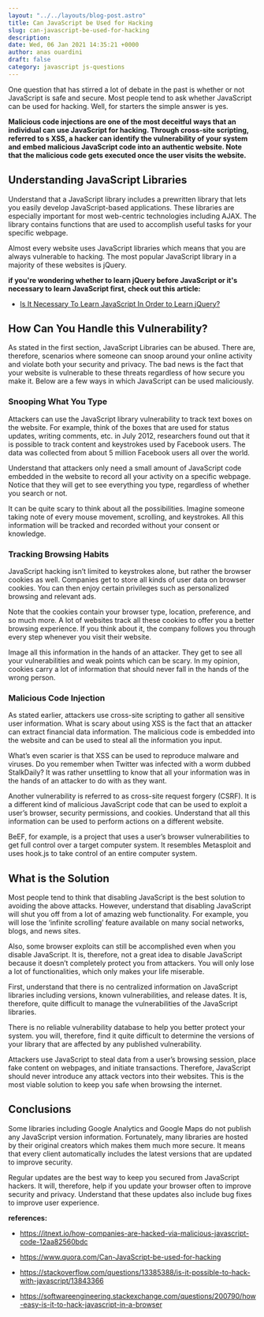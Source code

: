 ```yaml
---
layout: "../../layouts/blog-post.astro"
title: Can JavaScript be Used for Hacking
slug: can-javascript-be-used-for-hacking
description: 
date: Wed, 06 Jan 2021 14:35:21 +0000
author: anas ouardini
draft: false
category: javascript js-questions
---
```



One question that has stirred a lot of debate in the past is whether or not JavaScript is safe and secure. Most people tend to ask whether JavaScript can be used for hacking. Well, for starters the simple answer is yes.

**Malicious code injections are one of the most deceitful** **ways that an individual can use JavaScript for hacking. Through cross-site scripting, referred to s XSS, a hacker can identify the vulnerability of your system and embed malicious JavaScript code into an authentic website. Note that the malicious code gets executed once the user visits the website.**

## Understanding JavaScript Libraries

Understand that a JavaScript library includes a prewritten library that lets you easily develop JavaScript-based applications. These libraries are especially important for most web-centric technologies including AJAX. The library contains functions that are used to accomplish useful tasks for your specific webpage.

Almost every website uses JavaScript libraries which means that you are always vulnerable to hacking. The most popular JavaScript library in a majority of these websites is jQuery.

**if you're wondering whether to learn jQuery before JavaScript or it's necessary to learn JavaScript first, check out this article:**

- <a href="/posts/is-it-necessary-to-learn-javascript-before-jquery/" target="_blank" rel="noreferrer noopener">Is It Necessary To Learn JavaScript In Order to Learn jQuery?</a>

## How Can You Handle this Vulnerability?

As stated in the first section, JavaScript Libraries can be abused. There are, therefore, scenarios where someone can snoop around your online activity and violate both your security and privacy. The bad news is the fact that your website is vulnerable to these threats regardless of how secure you make it. Below are a few ways in which JavaScript can be used maliciously.

### Snooping What You Type

Attackers can use the JavaScript library vulnerability to track text boxes on the website. For example, think of the boxes that are used for status updates, writing comments, etc. in July 2012, researchers found out that it is possible to track content and keystrokes used by Facebook users. The data was collected from about 5 million Facebook users all over the world.

Understand that attackers only need a small amount of JavaScript code embedded in the website to record all your activity on a specific webpage. Notice that they will get to see everything you type, regardless of whether you search or not.

It can be quite scary to think about all the possibilities. Imagine someone taking note of every mouse movement, scrolling, and keystrokes. All this information will be tracked and recorded without your consent or knowledge.

### Tracking Browsing Habits

JavaScript hacking isn’t limited to keystrokes alone, but rather the browser cookies as well. Companies get to store all kinds of user data on browser cookies. You can then enjoy certain privileges such as personalized browsing and relevant ads.

Note that the cookies contain your browser type, location, preference, and so much more. A lot of websites track all these cookies to offer you a better browsing experience. If you think about it, the company follows you through every step whenever you visit their website.

Image all this information in the hands of an attacker. They get to see all your vulnerabilities and weak points which can be scary. In my opinion, cookies carry a lot of information that should never fall in the hands of the wrong person.

### Malicious Code Injection

As stated earlier, attackers use cross-site scripting to gather all sensitive user information. What is scary about using XSS is the fact that an attacker can extract financial data information. The malicious code is embedded into the website and can be used to steal all the information you input.

What’s even scarier is that XSS can be used to reproduce malware and viruses. Do you remember when Twitter was infected with a worm dubbed StalkDaily? It was rather unsettling to know that all your information was in the hands of an attacker to do with as they want.

Another vulnerability is referred to as cross-site request forgery (CSRF). It is a different kind of malicious JavaScript code that can be used to exploit a user’s browser, security permissions, and cookies. Understand that all this information can be used to perform actions on a different website.

BeEF, for example, is a project that uses a user’s browser vulnerabilities to get full control over a target computer system. It resembles Metasploit and uses hook.js to take control of an entire computer system.

## What is the Solution

Most people tend to think that disabling JavaScript is the best solution to avoiding the above attacks. However, understand that disabling JavaScript will shut you off from a lot of amazing web functionality. For example, you will lose the ‘infinite scrolling’ feature available on many social networks, blogs, and news sites.

Also, some browser exploits can still be accomplished even when you disable JavaScript. It is, therefore, not a great idea to disable JavaScript because it doesn’t completely protect you from attackers. You will only lose a lot of functionalities, which only makes your life miserable.

First, understand that there is no centralized information on JavaScript libraries including versions, known vulnerabilities, and release dates. It is, therefore, quite difficult to manage the vulnerabilities of the JavaScript libraries.

There is no reliable vulnerability database to help you better protect your system. you will, therefore, find it quite difficult to determine the versions of your library that are affected by any published vulnerability.

Attackers use JavaScript to steal data from a user’s browsing session, place fake content on webpages, and initiate transactions. Therefore, JavaScript should never introduce any attack vectors into their websites. This is the most viable solution to keep you safe when browsing the internet.

## Conclusions

Some libraries including Google Analytics and Google Maps do not publish any JavaScript version information. Fortunately, many libraries are hosted by their original creators which makes them much more secure. It means that every client automatically includes the latest versions that are updated to improve security.

Regular updates are the best way to keep you secured from JavaScript hackers. It will, therefore, help if you update your browser often to improve security and privacy. Understand that these updates also include bug fixes to improve user experience.

**references:**

- <a href="https://itnext.io/how-companies-are-hacked-via-malicious-javascript-code-12aa82560bdc" target="_blank" rel="noreferrer noopener nofollow">https://itnext.io/how-companies-are-hacked-via-malicious-javascript-code-12aa82560bdc</a>

- <a href="https://www.quora.com/Can-JavaScript-be-used-for-hacking" target="_blank" rel="noreferrer noopener nofollow">https://www.quora.com/Can-JavaScript-be-used-for-hacking</a>

- <a href="https://stackoverflow.com/questions/13385388/is-it-possible-to-hack-with-javascript/13843366" target="_blank" rel="noreferrer noopener nofollow">https://stackoverflow.com/questions/13385388/is-it-possible-to-hack-with-javascript/13843366</a>

- <a href="https://softwareengineering.stackexchange.com/questions/200790/how-easy-is-it-to-hack-javascript-in-a-browser" target="_blank" rel="noreferrer noopener nofollow">https://softwareengineering.stackexchange.com/questions/200790/how-easy-is-it-to-hack-javascript-in-a-browser</a>


